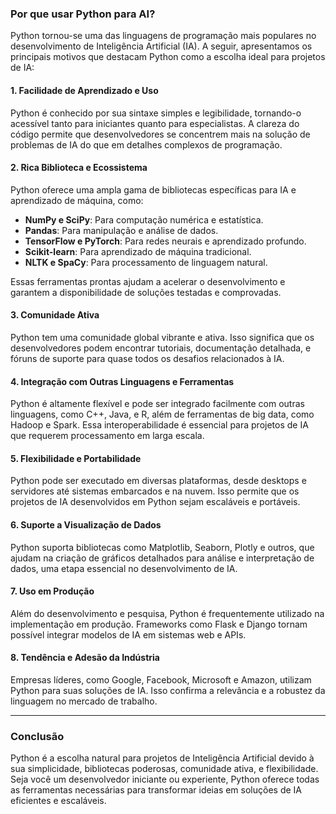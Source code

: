 ### Por que usar Python para AI?

Python tornou-se uma das linguagens de programação mais populares no desenvolvimento de Inteligência Artificial (IA). A seguir, apresentamos os principais motivos que destacam Python como a escolha ideal para projetos de IA:

#### 1. **Facilidade de Aprendizado e Uso**
Python é conhecido por sua sintaxe simples e legibilidade, tornando-o acessível tanto para iniciantes quanto para especialistas. A clareza do código permite que desenvolvedores se concentrem mais na solução de problemas de IA do que em detalhes complexos de programação.

#### 2. **Rica Biblioteca e Ecossistema**
Python oferece uma ampla gama de bibliotecas específicas para IA e aprendizado de máquina, como:
- **NumPy e SciPy**: Para computação numérica e estatística.
- **Pandas**: Para manipulação e análise de dados.
- **TensorFlow e PyTorch**: Para redes neurais e aprendizado profundo.
- **Scikit-learn**: Para aprendizado de máquina tradicional.
- **NLTK e SpaCy**: Para processamento de linguagem natural.

Essas ferramentas prontas ajudam a acelerar o desenvolvimento e garantem a disponibilidade de soluções testadas e comprovadas.

#### 3. **Comunidade Ativa**
Python tem uma comunidade global vibrante e ativa. Isso significa que os desenvolvedores podem encontrar tutoriais, documentação detalhada, e fóruns de suporte para quase todos os desafios relacionados à IA.

#### 4. **Integração com Outras Linguagens e Ferramentas**
Python é altamente flexível e pode ser integrado facilmente com outras linguagens, como C++, Java, e R, além de ferramentas de big data, como Hadoop e Spark. Essa interoperabilidade é essencial para projetos de IA que requerem processamento em larga escala.

#### 5. **Flexibilidade e Portabilidade**
Python pode ser executado em diversas plataformas, desde desktops e servidores até sistemas embarcados e na nuvem. Isso permite que os projetos de IA desenvolvidos em Python sejam escaláveis e portáveis.

#### 6. **Suporte a Visualização de Dados**
Python suporta bibliotecas como Matplotlib, Seaborn, Plotly e outros, que ajudam na criação de gráficos detalhados para análise e interpretação de dados, uma etapa essencial no desenvolvimento de IA.

#### 7. **Uso em Produção**
Além do desenvolvimento e pesquisa, Python é frequentemente utilizado na implementação em produção. Frameworks como Flask e Django tornam possível integrar modelos de IA em sistemas web e APIs.

#### 8. **Tendência e Adesão da Indústria**
Empresas líderes, como Google, Facebook, Microsoft e Amazon, utilizam Python para suas soluções de IA. Isso confirma a relevância e a robustez da linguagem no mercado de trabalho.

---

### Conclusão
Python é a escolha natural para projetos de Inteligência Artificial devido à sua simplicidade, bibliotecas poderosas, comunidade ativa, e flexibilidade. Seja você um desenvolvedor iniciante ou experiente, Python oferece todas as ferramentas necessárias para transformar ideias em soluções de IA eficientes e escaláveis.
